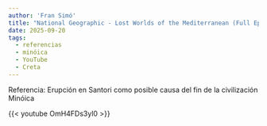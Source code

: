 ```yaml
---
author: 'Fran Simó'
title: "National Geographic - Lost Worlds of the Mediterranean (Full Episode) | Drain the Oceans"
date: 2025-09-20
tags:
  - referencias
  - minóica
  - YouTube
  - Creta
---
```

Referencia: Erupción en Santori como posible causa del fin de la civilización Minóica

{{< youtube OmH4FDs3yl0 >}}
